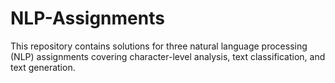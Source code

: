 # NLP-Assignments
This repository contains solutions for three natural language processing (NLP) assignments covering character-level analysis, text classification, and text generation.
